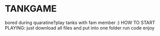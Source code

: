 # TANKGAME
bored during quaratine?play tanks with fam member :)
HOW TO START PLAYING:
just download all files and put into one folder
run code
enjoy
